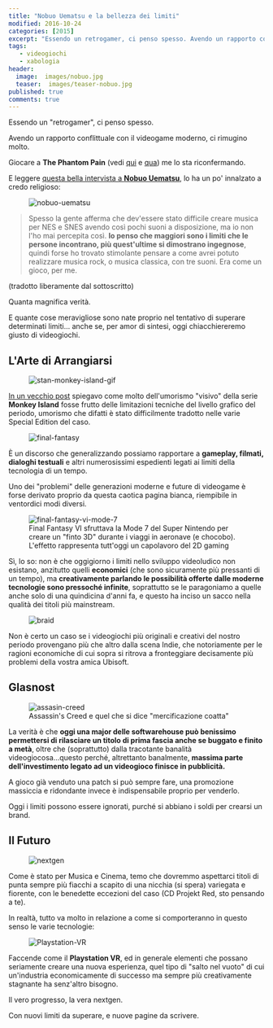 ```yaml
---
title: "Nobuo Uematsu e la bellezza dei limiti"
modified: 2016-10-24
categories: [2015]
excerpt: "Essendo un retrogamer, ci penso spesso. Avendo un rapporto conflittuale con il videogame moderno, ci rimugino molto..."
tags:
   - videogiochi
   - xabologia
header:  
  image:  images/nobuo.jpg
  teaser:  images/teaser-nobuo.jpg
published: true
comments: true
---
```


Essendo un "retrogamer", ci penso spesso.

Avendo un rapporto conflittuale con il videogame moderno, ci rimugino molto.

Giocare a **The Phantom Pain** (vedi [qui](http://xabacadabra.com/2015/Metal-Gear-Solid-V-phantom-pain-prime-impressioni/) e [qua](http://xabacadabra.com/2015/Metal-Gear-Solid-V-phantom-pain-seconde-impressioni/)) me lo sta riconfermando.

E leggere [questa bella intervista a **Nobuo Uematsu**](http://daily.redbullmusicacademy.com/2014/10/nobuo-uematsu-interview), lo ha un po' innalzato a credo religioso:

<figure>
<img src='http://2.bp.blogspot.com/-MGb0n2Ivj_Y/Vf-8Fl3kzyI/AAAAAAAAMkY/imBh0w3-qnc/s1600/nobuo.jpg' alt='nobuo-uematsu'>
</figure>

> Spesso la gente afferma che dev'essere stato difficile creare musica per NES e SNES avendo così pochi suoni a disposizione, ma io non l'ho mai percepita così. **Io penso che maggiori sono i limiti che le persone incontrano, più quest'ultime si dimostrano ingegnose**, quindi forse ho trovato stimolante pensare a come avrei potuto realizzare musica rock, o musica classica, con tre suoni. Era come un gioco, per me.

(tradotto liberamente dal sottoscritto)

Quanta magnifica verità.

E quante cose meravigliose sono nate proprio nel tentativo di superare determinati limiti... anche se, per amor di sintesi, oggi chiacchiereremo giusto di videogiochi.

## L'Arte di Arrangiarsi

<figure>
<img src='http://4.bp.blogspot.com/-FPwEPK98IdQ/Vf-9WiqvITI/AAAAAAAAMkk/fL6aEw9gLK8/s1600/stan.gif' alt='stan-monkey-island-gif'>
</figure>

[In un vecchio post](http://xabacadabra.com/2013/pixel-art/) spiegavo come molto dell'umorismo "visivo" della serie **Monkey Island** fosse frutto delle limitazioni tecniche del livello grafico del periodo, umorismo che difatti è stato difficilmente tradotto nelle varie Special Edition del caso.

<figure>
<img src='http://1.bp.blogspot.com/-J0zYOq_d3w0/Vf--GyZkLhI/AAAAAAAAMks/iO7krhbMoJg/s1600/ffopening.png' alt='final-fantasy'>
</figure>

È un discorso che generalizzando possiamo rapportare a **gameplay, filmati, dialoghi testuali** e altri numerosissimi espedienti legati ai limiti della tecnologia di un tempo.

Uno dei "problemi" delle generazioni moderne e future di videogame è forse derivato proprio da questa caotica pagina bianca, riempibile in ventordici modi diversi.

<figure>
<img src='http://1.bp.blogspot.com/-HrJ7b8vRMs4/Vf_AB20WsEI/AAAAAAAAMk4/aU5_8_gF6HI/s1600/mode7.png' alt='final-fantasy-vi-mode-7'>
<figcaption>Final Fantasy VI sfruttava la Mode 7 del Super Nintendo per creare un "finto 3D" durante i viaggi in aeronave (e chocobo). L'effetto rappresenta tutt'oggi un capolavoro del 2D gaming</figcaption>
</figure>

Sì, lo so: non è che oggigiorno i limiti nello sviluppo videoludico non esistano, anzitutto quelli **economici** (che sono sicuramente più pressanti di un tempo), ma **creativamente parlando le possibilità offerte dalle moderne tecnologie sono pressoché infinite**, soprattutto se le paragoniamo a quelle anche solo di una quindicina d'anni fa, e questo ha inciso un sacco nella qualità dei titoli più mainstream.

<figure>
<img src='http://2.bp.blogspot.com/-1A1rjChTljo/Vf_CD4QM4qI/AAAAAAAAMlE/g_OV621GEFg/s1600/Braid-art-2.jpg' alt='braid'>
</figure>

Non è certo un caso se i videogiochi più originali e creativi del nostro periodo provengano più che altro dalla scena Indie, che notoriamente per le ragioni economiche di cui sopra si ritrova a fronteggiare decisamente più problemi della vostra amica Ubisoft.

## Glasnost

<figure>
<img src='http://1.bp.blogspot.com/-GO_4c5R54R4/Vf_DfZV4mkI/AAAAAAAAMlQ/SKYX2Xq9NmI/s1600/ac-edge-gel_180011.jpg' alt='assasin-creed'>
<figcaption>Assassin's Creed e quel che si dice "mercificazione coatta"</figcaption>
</figure>

La verità è che **oggi una major delle softwarehouse può benissimo permettersi di rilasciare un titolo di prima fascia anche se buggato e finito a metà**, oltre che (soprattutto) dalla tracotante banalità videogiocosa...questo perché, altrettanto banalmente, **massima parte dell'investimento legato ad un videogioco finisce in pubblicità.**

A gioco già venduto una patch si può sempre fare, una promozione massiccia e ridondante invece è indispensabile proprio per venderlo.

Oggi i limiti possono essere ignorati, purché si abbiano i soldi per crearsi un brand.

## Il Futuro

<figure>
<img src='http://1.bp.blogspot.com/-Oo1ZvBivVBk/Vf_G7KbLI0I/AAAAAAAAMlc/cIdpVQLsZSk/s1600/18m5d9oq37hjpjpg.jpg' alt='nextgen'>
</figure>

Come è stato per Musica e Cinema, temo che dovremmo aspettarci titoli di punta sempre più fiacchi a scapito di una nicchia (si spera) variegata e fiorente, con le benedette eccezioni del caso (CD Projekt Red, sto pensando a te).

In realtà, tutto va molto in relazione a come si comporteranno in questo senso le varie tecnologie:

<figure>
<img src='http://2.bp.blogspot.com/-IuTbNqrjlKo/Vf_Im65m-MI/AAAAAAAAMlo/NSa2j7N-pBA/s1600/Playstation%2BVR.jpg' alt='Playstation-VR'>
</figure>

Faccende come il **Playstation VR**, ed in generale elementi che possano seriamente creare una nuova esperienza, quel tipo di "salto nel vuoto" di cui un'industria economicamente di successo ma sempre più creativamente stagnante ha senz'altro bisogno.

Il vero progresso, la vera nextgen.

Con nuovi limiti da superare, e nuove pagine da scrivere.